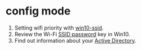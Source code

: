 # config mode

1. Setting wifi priority with [win10-ssid](win10-ssid.md "win10-ssid").
2. Review the Wi-Fi [SSID password](ssid-passwd.md "SSID password") key in Win10. 
3. Find out information about your [Active Directory](ad-dc.md "Active Directory DC").
